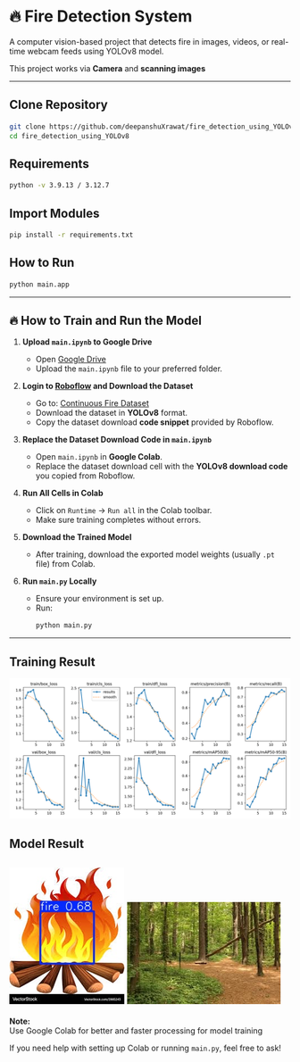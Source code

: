 # 🔥 Fire Detection System

A computer vision-based project that detects fire in images, videos, or real-time webcam feeds using YOLOv8 model.

This project works via **Camera** and **scanning images**


---

## Clone Repository

```bash
git clone https://github.com/deepanshuXrawat/fire_detection_using_YOLOv8.git
cd fire_detection_using_YOLOv8
```


## Requirements

```bash
python -v 3.9.13 / 3.12.7
```


## Import Modules

```bash
pip install -r requirements.txt
```

## How to Run

```bash
python main.app
```

--- 



## 🔥 How to Train and Run the Model

1. **Upload `main.ipynb` to Google Drive**
   - Open [Google Drive](https://drive.google.com/)
   - Upload the `main.ipynb` file to your preferred folder.

2. **Login to [Roboflow](https://roboflow.com/) and Download the Dataset**
   - Go to: [Continuous Fire Dataset](https://universe.roboflow.com/-jwzpw/continuous_fire/dataset/6#)
   - Download the dataset in **YOLOv8** format.
   - Copy the dataset download **code snippet** provided by Roboflow.

3. **Replace the Dataset Download Code in `main.ipynb`**
   - Open `main.ipynb` in **Google Colab**.
   - Replace the dataset download cell with the **YOLOv8 download code** you copied from Roboflow.

4. **Run All Cells in Colab**
   - Click on `Runtime` → `Run all` in the Colab toolbar.
   - Make sure training completes without errors.

5. **Download the Trained Model**
   - After training, download the exported model weights (usually `.pt` file) from Colab.

6. **Run `main.py` Locally**
   - Ensure your environment is set up.
   - Run:
     ```bash
     python main.py
     ```

---

## Training Result
![Alt text](assests/result.png)

## Model Result

![Alt text](runs\detect\predict\example_1.jpg)    ![Alt text](runs\detect\predict2\example_2.jpg)
---

**Note:**  
Use Google Colab for better and faster processing for model training

If you need help with setting up Colab or running `main.py`, feel free to ask!
